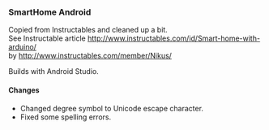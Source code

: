 ### SmartHome Android ###

Copied from Instructables and cleaned up a bit.  
See Instructable article http://www.instructables.com/id/Smart-home-with-arduino/  
by http://www.instructables.com/member/Nikus/

Builds with Android Studio.

#### Changes ####
 - Changed degree symbol to Unicode escape character.
 - Fixed some spelling errors.
